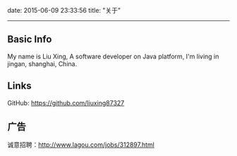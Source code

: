 date: 2015-06-09 23:33:56
title: "关于"

---

## Basic Info
My name is Liu Xing, A software developer on Java platform, I'm living in jingan, shanghai, China.  

## Links
GitHub: <https://github.com/liuxing87327>

## 广告

诚意招聘：http://www.lagou.com/jobs/312897.html